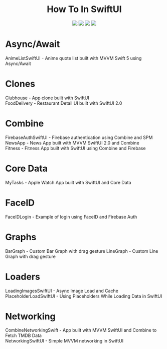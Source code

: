 <h1 align="center"> How To In SwiftUI </h1>

<p align="center">
    <img src="https://img.shields.io/badge/iOS-14.0+-blue.svg" />
    <img src="https://img.shields.io/badge/Xcode-12.0+-brightgreen.svg" />
    <img src="https://img.shields.io/badge/Swift-5.3-orange.svg" />
    <img src="https://img.shields.io/badge/SwiftUI-2.0-red.svg" />
</p>
 
# Async/Await
AnimeListSwiftUI - Anime quote list built with MVVM Swift 5 using Async/Await

# Clones
Clubhouse - App clone built with SwiftUI<br />
FoodDelivery - Restaurant Detail UI built with SwiftUI 2.0<br />

# Combine
FirebaseAuthSwiftUI - Firebase authentication using Combine and SPM<br />
NewsApp - News App built with MVVM SwiftUI 2.0 and Combine<br />
Fitness - Fitness App built with SwiftUI using Combine and Firebase<br />

# Core Data
MyTasks - Apple Watch App built with SwiftUI and Core Data

# FaceID
FaceIDLogin - Example of login using FaceID and Firebase Auth

# Graphs
BarGraph - Custom Bar Graph with drag gesture
LineGraph - Custom Line Graph with drag gesture   

# Loaders
LoadingImagesSwiftUI - Async Image Load and Cache<br />
PlaceholderLoadSwiftUI - Using Placeholders While Loading Data in SwiftUI<br />

# Networking
CombineNetworkingSwift - App built with MVVM SwiftUI and Combine to Fetch TMDB Data<br />
NetworkingSwiftUI - Simple MVVM networking in SwiftUI<br />
